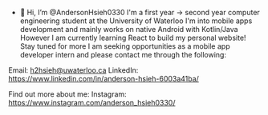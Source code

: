 - 👋 Hi, I’m @AndersonHsieh0330
I'm a first year -> second year computer engineering student at the University of Waterloo
I'm into mobile apps development and mainly works on native Android with Kotlin/Java
However I am currently learning React to build my personal website! Stay tuned for more
I am seeking opportunities as a mobile app developer intern and please contact me through the following:

Email: h2hsieh@uwaterloo.ca
LinkedIn: https://www.linkedin.com/in/anderson-hsieh-6003a41ba/

Find out more about me:
Instagram: https://www.instagram.com/anderson_hsieh0330/
